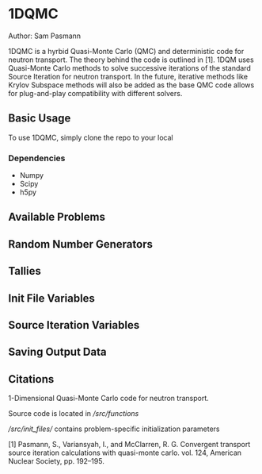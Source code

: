 # 1DQMC
Author: Sam Pasmann

1DQMC is a hyrbid Quasi-Monte Carlo (QMC) and deterministic code for neutron transport.
The theory behind the code is outlined in [1]. 1DQM uses Quasi-Monte Carlo 
methods to solve successive iterations of the standard Source Iteration for 
neutron transport. In the future, iterative methods like
Krylov Subspace methods will also be added as the base QMC code allows for 
plug-and-play compatibility with different solvers.
 
## Basic Usage 

To use 1DQMC, simply clone the repo to your local 

### Dependencies
- Numpy
- Scipy
- h5py

## Available Problems

## Random Number Generators

## Tallies

## Init File Variables

## Source Iteration Variables

## Saving Output Data

## Citations



1-Dimensional Quasi-Monte Carlo code for neutron transport.

Source code is located in */src/functions*

*/src/init_files/* contains problem-specific initialization parameters


[1] Pasmann, S., Variansyah, I., and McClarren, R. G. Convergent transport 
    source iteration calculations with quasi-monte carlo. vol. 124,
    American Nuclear Society, pp. 192–195.